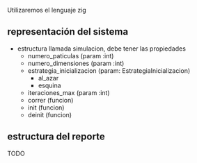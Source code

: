 
Utilizaremos el lenguaje zig

## representación del sistema
- estructura llamada simulacion, debe tener las propiedades
    - numero_paticulas (param :int)
    - numero_dimensiones (param :int)
    - estrategia_inicializacion (param: EstrategiaInicializacion)
        - al_azar
        - esquina
    - iteraciones_max (param :int)
    - correr (funcion)
    - init (funcion)
    - deinit (funcion)

## estructura del reporte
TODO